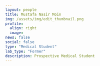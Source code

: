 ```yaml
---
layout: people
title: Mustafa Nasir Moin
img: /assets/img/edit_thumbnail.png
profile:
  align: right
  image:
news: false
social: false
type: "Medical Student"
lab_type: "Former"
description: Prospective Medical Student
---
```

